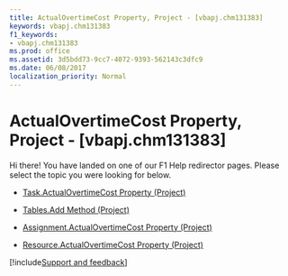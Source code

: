```yaml
---
title: ActualOvertimeCost Property, Project - [vbapj.chm131383]
keywords: vbapj.chm131383
f1_keywords:
- vbapj.chm131383
ms.prod: office
ms.assetid: 3d5bdd73-9cc7-4072-9393-562143c3dfc9
ms.date: 06/08/2017
localization_priority: Normal
---
```



# ActualOvertimeCost Property, Project - [vbapj.chm131383]

Hi there! You have landed on one of our F1 Help redirector pages. Please select the topic you were looking for below.

- [Task.ActualOvertimeCost Property (Project)](https://msdn.microsoft.com/library/7e3b409e-3249-4fe1-b5a1-1b65646519b3%28Office.15%29.aspx)

- [Tables.Add Method (Project)](https://msdn.microsoft.com/library/595c0cb8-fd3f-8f5c-3eaf-588f41dc36dc%28Office.15%29.aspx)

- [Assignment.ActualOvertimeCost Property (Project)](https://msdn.microsoft.com/library/ee89c244-f153-e42c-3e56-a1d363b62f9c%28Office.15%29.aspx)

- [Resource.ActualOvertimeCost Property (Project)](https://msdn.microsoft.com/library/9a8579b6-a3ee-7041-98ad-b28adfc51bfc%28Office.15%29.aspx)

[!include[Support and feedback](~/includes/feedback-boilerplate.md)]